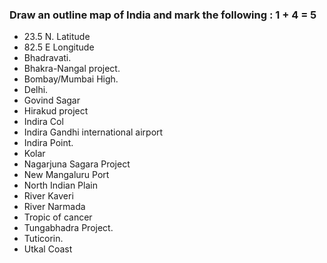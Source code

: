 ### Draw an outline map of India and mark the following : 1 + 4 = 5
* 23.5 N. Latitude
* 82.5 E Longitude
* Bhadravati. 
* Bhakra-Nangal project.
* Bombay/Mumbai High. 
* Delhi. 
* Govind Sagar
* Hirakud project
* Indira Col
* Indira Gandhi international airport
* Indira Point. 
* Kolar
* Nagarjuna Sagara Project
* New Mangaluru Port
* North Indian Plain
* River Kaveri
* River Narmada
* Tropic of cancer
* Tungabhadra Project. 
* Tuticorin.
* Utkal Coast
